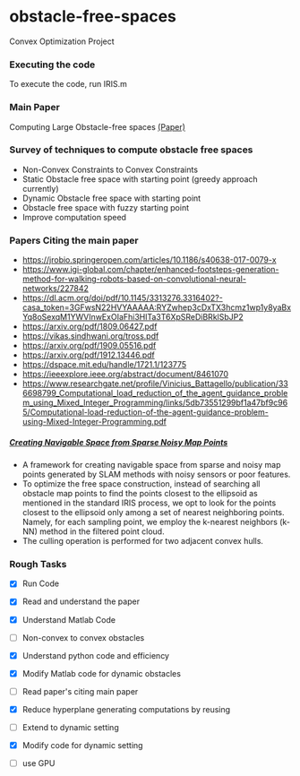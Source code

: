 # obstacle-free-spaces
Convex Optimization Project

### Executing the code
To execute the code, run IRIS.m

### Main Paper
Computing Large Obstacle-free spaces [(Paper)](http://citeseerx.ist.psu.edu/viewdoc/download?doi=10.1.1.479.7244&rep=rep1&type=pdf)

### Survey of techniques to compute obstacle free spaces

- Non-Convex Constraints to Convex Constraints
- Static Obstacle free space with starting point (greedy approach currently)
- Dynamic Obstacle free space with starting point
- Obstacle free space with fuzzy starting point
- Improve computation speed


### Papers Citing the main paper
- https://jrobio.springeropen.com/articles/10.1186/s40638-017-0079-x
- https://www.igi-global.com/chapter/enhanced-footsteps-generation-method-for-walking-robots-based-on-convolutional-neural-networks/227842
- https://dl.acm.org/doi/pdf/10.1145/3313276.3316402?-casa_token=3GFwsN22HVYAAAAA:RYZwhep3cDxTX3hcmz1wp1y8yaBxYq8oSexqM1YWVInwExOIaFhi3HlTa3T6XpSReDiBRklSbJP2
- https://arxiv.org/pdf/1809.06427.pdf
- https://vikas.sindhwani.org/tross.pdf
- https://arxiv.org/pdf/1909.05516.pdf
- https://arxiv.org/pdf/1912.13446.pdf
- https://dspace.mit.edu/handle/1721.1/123775
- https://ieeexplore.ieee.org/abstract/document/8461070
- https://www.researchgate.net/profile/Vinicius_Battagello/publication/336698799_Computational_load_reduction_of_the_agent_guidance_problem_using_Mixed_Integer_Programming/links/5db73551299bf1a47bf9c965/Computational-load-reduction-of-the-agent-guidance-problem-using-Mixed-Integer-Programming.pdf

##### [Creating Navigable Space from Sparse Noisy Map Points](https://arxiv.org/pdf/1903.01503.pdf)
- A framework for creating navigable space from sparse and noisy map points generated by SLAM methods with noisy sensors or poor features.
- To optimize the free space construction, instead of searching all obstacle map points to find the points closest to the ellipsoid as mentioned in the standard IRIS process, we opt to look for the points closest to the ellipsoid only among a set of nearest neighboring points. Namely, for each sampling point, we employ the k-nearest neighbors (k-NN) method in the filtered point cloud.
- The culling operation is performed for two adjacent convex hulls.

### Rough Tasks
- [x] Run Code
- [x] Read and understand the paper
- [x] Understand Matlab Code
- [ ] Non-convex to convex obstacles
- [x] Understand python code and efficiency
- [x] Modify Matlab code for dynamic obstacles
- [ ] Read paper's citing main paper
- [x] Reduce hyperplane generating computations by reusing
- [ ] Extend to dynamic setting
- [x] Modify code for dynamic setting
- [ ] use GPU


